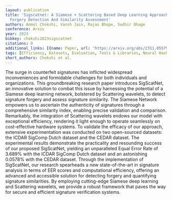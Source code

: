 ```yaml
---
layout: publication
title: 'Sigscatnet: A Siamese + Scattering Based Deep Learning Approach For Signature
  Forgery Detection And Similarity Assessment'
authors: Anmol Chokshi, Vansh Jain, Rajas Bhope, Sudhir Dhage
conference: Arxiv
year: 2023
bibkey: chokshi2023sigscatnet
citations: 0
additional_links: [{name: Paper, url: 'https://arxiv.org/abs/2311.05579'}]
tags: [Efficiency, Datasets, Evaluation, Tools & Libraries, Neural Hashing]
short_authors: Chokshi et al.
---
```

The surge in counterfeit signatures has inflicted widespread inconveniences
and formidable challenges for both individuals and organizations. This
groundbreaking research paper introduces SigScatNet, an innovative solution to
combat this issue by harnessing the potential of a Siamese deep learning
network, bolstered by Scattering wavelets, to detect signature forgery and
assess signature similarity. The Siamese Network empowers us to ascertain the
authenticity of signatures through a comprehensive similarity index, enabling
precise validation and comparison. Remarkably, the integration of Scattering
wavelets endows our model with exceptional efficiency, rendering it light
enough to operate seamlessly on cost-effective hardware systems. To validate
the efficacy of our approach, extensive experimentation was conducted on two
open-sourced datasets: the ICDAR SigComp Dutch dataset and the CEDAR dataset.
The experimental results demonstrate the practicality and resounding success of
our proposed SigScatNet, yielding an unparalleled Equal Error Rate of 3.689%
with the ICDAR SigComp Dutch dataset and an astonishing 0.0578% with the CEDAR
dataset. Through the implementation of SigScatNet, our research spearheads a
new state-of-the-art in signature analysis in terms of EER scores and
computational efficiency, offering an advanced and accessible solution for
detecting forgery and quantifying signature similarities. By employing
cutting-edge Siamese deep learning and Scattering wavelets, we provide a robust
framework that paves the way for secure and efficient signature verification
systems.